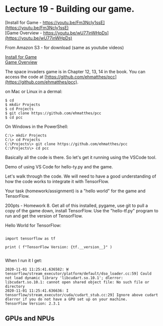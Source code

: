 

<style>
.pagebreak { page-break-before: always; }
.half { height: 200px; }
</style>

# Lecture 19 - Building our game.

[Install for Game - https://youtu.be/Fm3Ncly1ssE](https://youtu.be/Fm3Ncly1ssE)<br>
[Game Overview - https://youtu.be/wU77inWHpDs](https://youtu.be/wU77inWHpDs)<br>

From Amazon S3 - for download (same as youtube videos)

[Install for Game](http://uw-s20-2015.s3.amazonaws.com/1015-L-19-pt1.mp4)<br>
[Game Overview](http://uw-s20-2015.s3.amazonaws.com/1015-L-19-pt2-run-game.mp4)<br>

The space invaders  game is in Chapter 12, 13, 14 in the book.   You can access the code at [https://github.com/ehmatthes/pcc](https://github.com/ehmatthes/pcc).

on Mac or Linux in a dermal:

```
$ cd
$ mkdir Projects
$ cd Projects
$ git clone https://github.com/ehmatthes/pcc
$ cd pcc
```

On Windows in the PowerShell:

```
C:\> mkdir Projects
C:\> cd Projects
C:\Projects\> git clone https://github.com/ehmatthes/pcc
C:\Projects\> cd pcc
```

Basically all the code is there.  So let's get it running using the VSCode tool.

Demo of using VS Code for hello-ty.py and the game.

Let's walk through the code.  We will need to have a good understanding of how the
code works to integrate it with TensorFlow.

Your task (homework/assignment) is a "hello world" for the game and TensorFlow.

200pts - Homework 8.  Get all of this installed, pygame, use git to pull a copy of the
game down, install TensorFlow.  Use the "hello-tf.py" program to run and get the
version of TensorFlow.

Hello World for TensorFlow:

```

import tensorflow as tf

print ( f"TensorFlow Version: {tf.__version__}" )


```

When I run it I get:



```
2020-11-01 11:25:41.636582: W tensorflow/stream_executor/platform/default/dso_loader.cc:59] Could not load dynamic library 'libcudart.so.10.1'; dlerror: libcudart.so.10.1: cannot open shared object file: No such file or directory
2020-11-01 11:25:41.636636: I tensorflow/stream_executor/cuda/cudart_stub.cc:29] Ignore above cudart dlerror if you do not have a GPU set up on your machine.
TensorFlow Version: 2.3.1

```


## GPUs and NPUs


